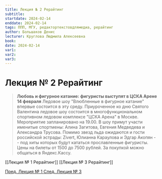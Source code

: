 ```yaml
---
title: Лекция № 2 Рерайтинг
subtitle:
startdate: 2024-02-14
enddate: 2024-02-14
tags: ППП, МГУ, редактортекстовдлямедиа, рерайтинг
author: Большаков Денис
lecturer: Круглова Людмила Алексеевна
book:
date: 2024-02-14
var1:
var2:
var3:
---
```

# Лекция № 2 Рерайтинг

> **Любовь и фигурное катание: фигуристы выступят в ЦСКА Арене 14 февраля**
> Ледовое шоу "Влюбленные в фигурное катание" впервые состоится в эту среду. 
> Приуроченное ко дню Святого Валентина ледовое шоу состоится в многофункциональном спортивном ледовом комплексе "ЦСКА Арена" в Москве. Мероприятие запланировано на 19.00.
> В шоу примут участи именитые спортмены: Алина Загитова, Евгения Медведева и Александра Трусова. Помимо звезд льда ожидаются и гости российской эстрады: Zivert, Юлианна Караулова и Эдгар Акопян -- под хиты которых будут кататься прославленные  фигуристы. 
> Цены на билеты от 1500 до 7500 рублей. За покупкой можно общаться в Яндекс.Кассу. 

[[Лекция № 1 Рерайтинг]]     [[Лекция № 3 Рерайтинг]]

[Пред. Лекция № 1 ](https://github.com/denisbolshakoff/MSU/blob/main/Рерайтинг/Лекция%20№%201%20Рерайтинг.md)   [След. Лекция № 3 ](https://github.com/denisbolshakoff/MSU/blob/main/Рерайтинг/Лекция%20№%203%20Рерайтинг.md)